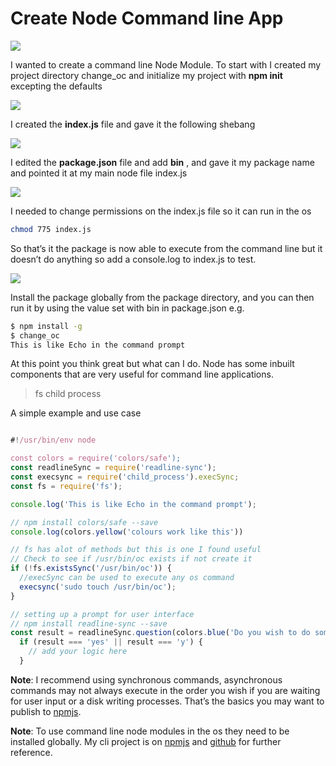 # Create Node Command line App


![](https://cdn-images-1.medium.com/max/800/1*Yhe1R94CIotr2se7Wf6TQQ.png?style=centerme)

I wanted to create a command line Node Module. To start with I created my project directory change_oc and initialize my project with **npm init** excepting the defaults

![](https://cdn-images-1.medium.com/max/800/1*O-eU1pzEijMQpFvBswALkA.png?style=centerme)

I created the **index.js** file and gave it the following shebang

![](https://cdn-images-1.medium.com/max/800/1*8umHJmVTwj-3HBt8fcgLlA.png?style=centerme)

I edited the **package.json** file and add **bin** , and gave it my package name and pointed it at my main node file index.js

![](https://cdn-images-1.medium.com/max/800/1*1Mb-U9IERFpyiis39bRgaA.png?style=centerme)

I needed to change permissions on the index.js file so it can run in the os

```bash
chmod 775 index.js
```

So that’s it the package is now able to execute from the command line but it doesn’t do anything so add a console.log to index.js to test.

![](https://cdn-images-1.medium.com/max/800/1*FpI5Hjbj9nu6Zg4jCdmewQ.png?style=centerme)

Install the package globally from the package directory, and you can then run it by using the value set with bin in package.json e.g.

```bash
$ npm install -g
$ change_oc
This is like Echo in the command prompt
```

At this point you think great but what can I do. Node has some inbuilt components that are very useful for command line applications.

> fs
> child process

A simple example and use case

```js

#!/usr/bin/env node

const colors = require('colors/safe');
const readlineSync = require('readline-sync');
const execsync = require('child_process').execSync;
const fs = require('fs');

console.log('This is like Echo in the command prompt');

// npm install colors/safe --save
console.log(colors.yellow('colours work like this'))

// fs has alot of methods but this is one I found useful
// Check to see if /usr/bin/oc exists if not create it
if (!fs.existsSync('/usr/bin/oc')) {
  //execSync can be used to execute any os command
  execsync('sudo touch /usr/bin/oc');
}

// setting up a prompt for user interface 
// npm install readline-sync --save
const result = readlineSync.question(colors.blue('Do you wish to do something else yes/no ? '));
  if (result === 'yes' || result === 'y') {
    // add your logic here
  }
```

**Note**: I recommend using synchronous commands, asynchronous commands may not always execute in the order you wish if you are waiting for user input or a disk writing processes.
That’s the basics you may want to publish to [npmjs](https://hackernoon.com/publish-your-own-npm-package-946b19df577e).

**Note**: To use command line node modules in the os they need to be installed globally.
My cli project is on [npmjs](https://www.npmjs.com/package/change_oc) and [github](https://github.com/austincunningham/change_oc) for further reference.

